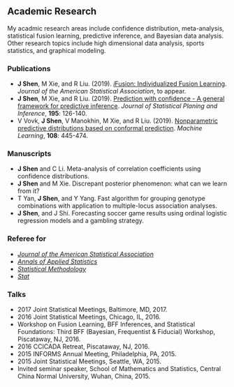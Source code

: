 ## Academic Research

My acadmic research areas include confidence distribution, meta-analysis, statistical fusion learning, predictive inference, and Bayesian data analysis. Other research topics include high dimensional data analysis, sports statistics, and graphical modeling.

### Publications
- **J Shen**, M Xie, and R Liu. (2019). [*i*Fusion: Individualized Fusion Learning](https://amstat.tandfonline.com/doi/abs/10.1080/01621459.2019.1672557#.XciGbJJKg6U). *Journal of the American Statistical Association*, to appear.
- **J Shen**, M Xie, and R Liu. (2019). [Prediction with confidence - A general framework for predictive inference](https://www.sciencedirect.com/science/article/abs/pii/S0378375817301696). *Journal of Statistical Planing and Inference*, **195**: 126-140.
- V Vovk, **J Shen**, V Manokhin, M Xie, and R Liu. (2019). [Nonparametric predictive distributions based on conformal prediction](https://link.springer.com/article/10.1007/s10994-018-5755-8). *Machine Learning*, **108**: 445-474. 

### Manuscripts

- **J Shen** and C Li. Meta-analysis of correlation coefficients using confidence distributions. 
- **J Shen** and M Xie. Discrepant posterior phenomenon: what can we learn from it?
- T Yan, **J Shen**, and Y Yang. Fast algorithm for grouping genotype combinations with application to multiple-locus association analyses.
- **J Shen**, and J Shi. Forecasting soccer game results using ordinal logistic regression models and a gambling strategy.


### Referee for

- [*Journal of the American Statistical Association*](https://www.tandfonline.com/toc/uasa20/current)
- [*Annals of Applied Statistics*](https://imstat.org/journals-and-publications/annals-of-applied-statistics)
- [*Statistical Methodology*](https://www.journals.elsevier.com/statistical-methodology)
- [*Stat*](https://onlinelibrary.wiley.com/journal/20491573")


### Talks

- 2017 Joint Statistical Meetings, Baltimore, MD, 2017.
- 2016 Joint Statistical Meetings, Chicago, IL, 2016.
- Workshop on Fusion Learning, BFF Inferences, and Statistical Foundations: Third BFF (Bayesian, Frequentist & Fiducial) Workshop, Piscataway, NJ, 2016.
- 2016 CCICADA Retreat, Piscataway, NJ, 2016.
- 2015 INFORMS Annual Meeting, Philadelphia, PA, 2015.
- 2015 Joint Statistical Meetings, Seattle, WA, 2015.
- Invited seminar speaker, School of Mathematics and Statistics, Central China Normal University,
Wuhan, China, 2015.